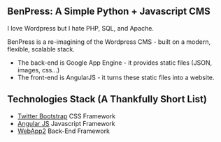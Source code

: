 ## BenPress: A Simple Python + Javascript CMS

I love Wordpress but I hate PHP, SQL, and Apache.

BenPress is a re-imagining of the Wordpress CMS - built on a modern, flexible, scalable stack.

- The back-end is Google App Engine - it provides static files (JSON, images, css...)
- The front-end is AngularJS - it turns these static files into a website.



Technologies Stack (A Thankfully Short List)
--------------------------------------------
+ [Twitter Bootstrap](http://twitter.github.com/bootstrap/) CSS Framework
+ [Angular JS](http://twitter.github.com/bootstrap/) Javascript Framework
+ [WebApp2](http://twitter.github.com/bootstrap/) Back-End Framework

